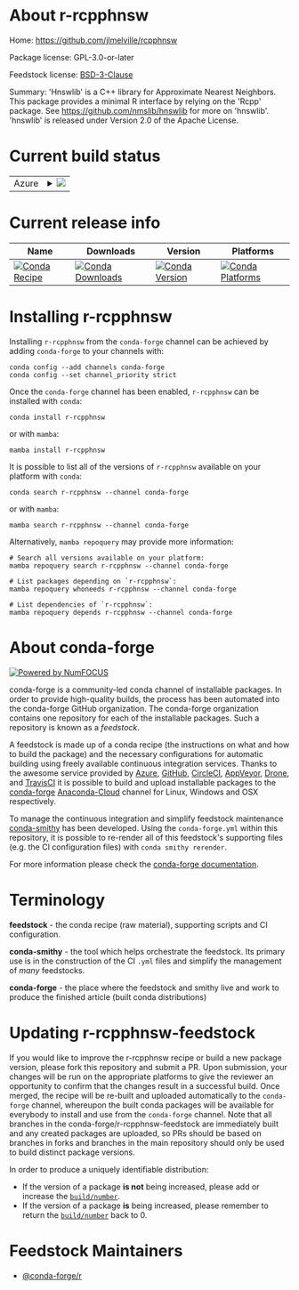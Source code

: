 About r-rcpphnsw
================

Home: https://github.com/jlmelville/rcpphnsw

Package license: GPL-3.0-or-later

Feedstock license: [BSD-3-Clause](https://github.com/conda-forge/r-rcpphnsw-feedstock/blob/main/LICENSE.txt)

Summary: 'Hnswlib' is a C++ library for Approximate Nearest Neighbors. This package provides a minimal R interface by relying on the 'Rcpp' package. See <https://github.com/nmslib/hnswlib> for more on 'hnswlib'. 'hnswlib' is released under Version 2.0 of the Apache License.

Current build status
====================


<table>
    
  <tr>
    <td>Azure</td>
    <td>
      <details>
        <summary>
          <a href="https://dev.azure.com/conda-forge/feedstock-builds/_build/latest?definitionId=7303&branchName=main">
            <img src="https://dev.azure.com/conda-forge/feedstock-builds/_apis/build/status/r-rcpphnsw-feedstock?branchName=main">
          </a>
        </summary>
        <table>
          <thead><tr><th>Variant</th><th>Status</th></tr></thead>
          <tbody><tr>
              <td>linux_64_r_base4.1</td>
              <td>
                <a href="https://dev.azure.com/conda-forge/feedstock-builds/_build/latest?definitionId=7303&branchName=main">
                  <img src="https://dev.azure.com/conda-forge/feedstock-builds/_apis/build/status/r-rcpphnsw-feedstock?branchName=main&jobName=linux&configuration=linux_64_r_base4.1" alt="variant">
                </a>
              </td>
            </tr><tr>
              <td>linux_64_r_base4.2</td>
              <td>
                <a href="https://dev.azure.com/conda-forge/feedstock-builds/_build/latest?definitionId=7303&branchName=main">
                  <img src="https://dev.azure.com/conda-forge/feedstock-builds/_apis/build/status/r-rcpphnsw-feedstock?branchName=main&jobName=linux&configuration=linux_64_r_base4.2" alt="variant">
                </a>
              </td>
            </tr><tr>
              <td>osx_64_r_base4.1</td>
              <td>
                <a href="https://dev.azure.com/conda-forge/feedstock-builds/_build/latest?definitionId=7303&branchName=main">
                  <img src="https://dev.azure.com/conda-forge/feedstock-builds/_apis/build/status/r-rcpphnsw-feedstock?branchName=main&jobName=osx&configuration=osx_64_r_base4.1" alt="variant">
                </a>
              </td>
            </tr><tr>
              <td>osx_64_r_base4.2</td>
              <td>
                <a href="https://dev.azure.com/conda-forge/feedstock-builds/_build/latest?definitionId=7303&branchName=main">
                  <img src="https://dev.azure.com/conda-forge/feedstock-builds/_apis/build/status/r-rcpphnsw-feedstock?branchName=main&jobName=osx&configuration=osx_64_r_base4.2" alt="variant">
                </a>
              </td>
            </tr><tr>
              <td>win_64</td>
              <td>
                <a href="https://dev.azure.com/conda-forge/feedstock-builds/_build/latest?definitionId=7303&branchName=main">
                  <img src="https://dev.azure.com/conda-forge/feedstock-builds/_apis/build/status/r-rcpphnsw-feedstock?branchName=main&jobName=win&configuration=win_64_" alt="variant">
                </a>
              </td>
            </tr>
          </tbody>
        </table>
      </details>
    </td>
  </tr>
</table>

Current release info
====================

| Name | Downloads | Version | Platforms |
| --- | --- | --- | --- |
| [![Conda Recipe](https://img.shields.io/badge/recipe-r--rcpphnsw-green.svg)](https://anaconda.org/conda-forge/r-rcpphnsw) | [![Conda Downloads](https://img.shields.io/conda/dn/conda-forge/r-rcpphnsw.svg)](https://anaconda.org/conda-forge/r-rcpphnsw) | [![Conda Version](https://img.shields.io/conda/vn/conda-forge/r-rcpphnsw.svg)](https://anaconda.org/conda-forge/r-rcpphnsw) | [![Conda Platforms](https://img.shields.io/conda/pn/conda-forge/r-rcpphnsw.svg)](https://anaconda.org/conda-forge/r-rcpphnsw) |

Installing r-rcpphnsw
=====================

Installing `r-rcpphnsw` from the `conda-forge` channel can be achieved by adding `conda-forge` to your channels with:

```
conda config --add channels conda-forge
conda config --set channel_priority strict
```

Once the `conda-forge` channel has been enabled, `r-rcpphnsw` can be installed with `conda`:

```
conda install r-rcpphnsw
```

or with `mamba`:

```
mamba install r-rcpphnsw
```

It is possible to list all of the versions of `r-rcpphnsw` available on your platform with `conda`:

```
conda search r-rcpphnsw --channel conda-forge
```

or with `mamba`:

```
mamba search r-rcpphnsw --channel conda-forge
```

Alternatively, `mamba repoquery` may provide more information:

```
# Search all versions available on your platform:
mamba repoquery search r-rcpphnsw --channel conda-forge

# List packages depending on `r-rcpphnsw`:
mamba repoquery whoneeds r-rcpphnsw --channel conda-forge

# List dependencies of `r-rcpphnsw`:
mamba repoquery depends r-rcpphnsw --channel conda-forge
```


About conda-forge
=================

[![Powered by
NumFOCUS](https://img.shields.io/badge/powered%20by-NumFOCUS-orange.svg?style=flat&colorA=E1523D&colorB=007D8A)](https://numfocus.org)

conda-forge is a community-led conda channel of installable packages.
In order to provide high-quality builds, the process has been automated into the
conda-forge GitHub organization. The conda-forge organization contains one repository
for each of the installable packages. Such a repository is known as a *feedstock*.

A feedstock is made up of a conda recipe (the instructions on what and how to build
the package) and the necessary configurations for automatic building using freely
available continuous integration services. Thanks to the awesome service provided by
[Azure](https://azure.microsoft.com/en-us/services/devops/), [GitHub](https://github.com/),
[CircleCI](https://circleci.com/), [AppVeyor](https://www.appveyor.com/),
[Drone](https://cloud.drone.io/welcome), and [TravisCI](https://travis-ci.com/)
it is possible to build and upload installable packages to the
[conda-forge](https://anaconda.org/conda-forge) [Anaconda-Cloud](https://anaconda.org/)
channel for Linux, Windows and OSX respectively.

To manage the continuous integration and simplify feedstock maintenance
[conda-smithy](https://github.com/conda-forge/conda-smithy) has been developed.
Using the ``conda-forge.yml`` within this repository, it is possible to re-render all of
this feedstock's supporting files (e.g. the CI configuration files) with ``conda smithy rerender``.

For more information please check the [conda-forge documentation](https://conda-forge.org/docs/).

Terminology
===========

**feedstock** - the conda recipe (raw material), supporting scripts and CI configuration.

**conda-smithy** - the tool which helps orchestrate the feedstock.
                   Its primary use is in the construction of the CI ``.yml`` files
                   and simplify the management of *many* feedstocks.

**conda-forge** - the place where the feedstock and smithy live and work to
                  produce the finished article (built conda distributions)


Updating r-rcpphnsw-feedstock
=============================

If you would like to improve the r-rcpphnsw recipe or build a new
package version, please fork this repository and submit a PR. Upon submission,
your changes will be run on the appropriate platforms to give the reviewer an
opportunity to confirm that the changes result in a successful build. Once
merged, the recipe will be re-built and uploaded automatically to the
`conda-forge` channel, whereupon the built conda packages will be available for
everybody to install and use from the `conda-forge` channel.
Note that all branches in the conda-forge/r-rcpphnsw-feedstock are
immediately built and any created packages are uploaded, so PRs should be based
on branches in forks and branches in the main repository should only be used to
build distinct package versions.

In order to produce a uniquely identifiable distribution:
 * If the version of a package **is not** being increased, please add or increase
   the [``build/number``](https://docs.conda.io/projects/conda-build/en/latest/resources/define-metadata.html#build-number-and-string).
 * If the version of a package **is** being increased, please remember to return
   the [``build/number``](https://docs.conda.io/projects/conda-build/en/latest/resources/define-metadata.html#build-number-and-string)
   back to 0.

Feedstock Maintainers
=====================

* [@conda-forge/r](https://github.com/conda-forge/r/)

